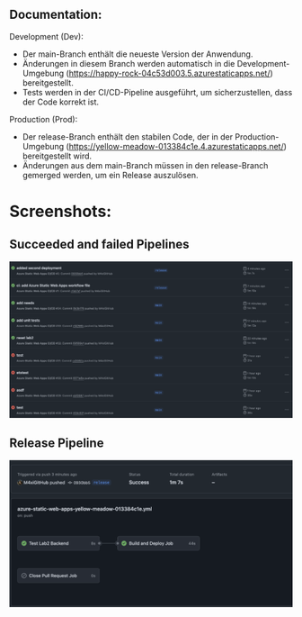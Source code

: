 ## Documentation:
Development (Dev):
* Der main-Branch enthält die neueste Version der Anwendung.
* Änderungen in diesem Branch werden automatisch in die Development-Umgebung (https://happy-rock-04c53d003.5.azurestaticapps.net/) bereitgestellt.
* Tests werden in der CI/CD-Pipeline ausgeführt, um sicherzustellen, dass der Code korrekt ist.

Production (Prod):
* Der release-Branch enthält den stabilen Code, der in der Production-Umgebung (https://yellow-meadow-013384c1e.4.azurestaticapps.net/) bereitgestellt wird.
* Änderungen aus dem main-Branch müssen in den release-Branch gemerged werden, um ein Release auszulösen.

# Screenshots:

## Succeeded and failed Pipelines
!['error'](screenshots/success_and_fail.png)
## Release Pipeline
!['error'](screenshots/success_release_pipe.png)



